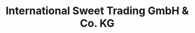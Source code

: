---
title: "International Sweet Trading GmbH & Co. KG"
url: /koethen-anhalt/international-sweet-trading-gmbh-und-co-kg/
shop: Großhandel
---